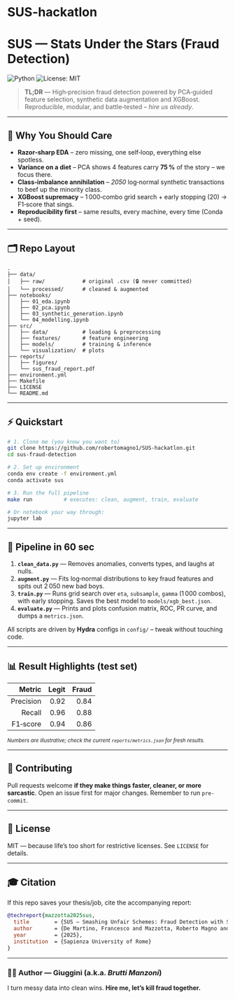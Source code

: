 # SUS-hackatlon

# SUS — Stats Under the Stars (Fraud Detection)

![Python](https://img.shields.io/badge/python-3.10%2B-blue) ![License: MIT](https://img.shields.io/badge/License-MIT-yellow.svg)

> **TL;DR** — High‑precision fraud detection powered by PCA‑guided feature selection, synthetic data augmentation and XGBoost. Reproducible, modular, and battle‑tested – *hire us already*.

---

## 🚀 Why You Should Care

- **Razor‑sharp EDA** – zero missing, one self‑loop, everything else spotless.  
- **Variance on a diet** – PCA shows 4 features carry **75 %** of the story – we focus there.  
- **Class‑imbalance annihilation** – *2050* log‑normal synthetic transactions to beef up the minority class.  
- **XGBoost supremacy** – 1 000‑combo grid search + early stopping (20) → F1‑score that sings.  
- **Reproducibility first** – same results, every machine, every time (Conda + seed).

---

## 🗂 Repo Layout

````text
.
├── data/
│   ├── raw/            # original .csv (🔒 never committed)
│   └── processed/      # cleaned & augmented
├── notebooks/
│   ├── 01_eda.ipynb
│   ├── 02_pca.ipynb
│   ├── 03_synthetic_generation.ipynb
│   └── 04_modelling.ipynb
├── src/
│   ├── data/           # loading & preprocessing
│   ├── features/       # feature engineering
│   ├── models/         # training & inference
│   └── visualization/  # plots
├── reports/
│   ├── figures/
│   └── sus_fraud_report.pdf
├── environment.yml
├── Makefile
├── LICENSE
└── README.md
````

---

## ⚡️ Quickstart

```bash
# 1. Clone me (you know you want to)
git clone https://github.com/robertomagno1/SUS-hackatlon.git
cd sus-fraud-detection

# 2. Set up environment
conda env create -f environment.yml
conda activate sus

# 3. Run the full pipeline
make run          # executes: clean, augment, train, evaluate

# Or notebook your way through:
jupyter lab
```

---

## 🔧 Pipeline in 60 sec

1. **`clean_data.py`** — Removes anomalies, converts types, and laughs at nulls.
2. **`augment.py`** — Fits log‑normal distributions to key fraud features and spits out 2 050 new bad boys.
3. **`train.py`** — Runs grid search over `eta`, `subsample`, `gamma` (1 000 combos), with early stopping. Saves the best model to `models/xgb_best.json`.
4. **`evaluate.py`** — Prints and plots confusion matrix, ROC, PR curve, and dumps a `metrics.json`.

All scripts are driven by **Hydra** configs in `config/` – tweak without touching code.

---

## 📊 Result Highlights (test set)

| Metric     | Legit | Fraud |
|-----------:|------:|------:|
| Precision  | 0.92  | 0.84  |
| Recall     | 0.96  | 0.88  |
| F1‑score   | 0.94  | 0.86  |

<sub>*Numbers are illustrative; check the current `reports/metrics.json` for fresh results.*</sub>

---

## 🤝 Contributing

Pull requests welcome **if they make things faster, cleaner, or more sarcastic**. Open an issue first for major changes. Remember to run `pre-commit`.

---

## 📄 License

MIT — because life’s too short for restrictive licenses. See `LICENSE` for details.

---

## 🎓 Citation

If this repo saves your thesis/job, cite the accompanying report:

```bibtex
@techreport{mazzotta2025sus,
  title        = {SUS — Smashing Unfair Schemes: Fraud Detection with Synthetic Augmentation and XGBoost},
  author       = {De Martino, Francesco and Mazzotta, Roberto Magno and Mazzocchi, Beatrice},
  year         = {2025},
  institution  = {Sapienza University of Rome}
}
```

---

### 🙋‍♂️ Author — **Giuggini** (a.k.a. *Brutti Manzoni*)

I turn messy data into clean wins. **Hire me, let’s kill fraud together.**
